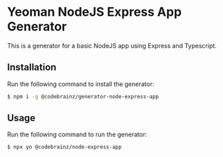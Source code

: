 # Yeoman NodeJS Express App Generator

This is a generator for a basic NodeJS app using Express and Typescript.

## Installation

Run the following command to install the generator:

```bash
$ npm i -g @codebrainz/generator-node-express-app
```

## Usage

Run the following command to run the generator:

```bash
$ npx yo @codebrainz/node-express-app
```
